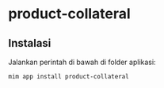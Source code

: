 # product-collateral

## Instalasi

Jalankan perintah di bawah di folder aplikasi:

```
mim app install product-collateral
```
